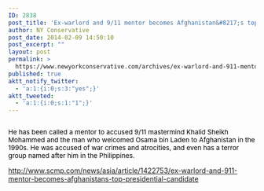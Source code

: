 ```yaml
---
ID: 2838
post_title: 'Ex-warlord and 9/11 mentor becomes Afghanistan&#8217;s top presidential candidate'
author: NY Conservative
post_date: 2014-02-09 14:50:10
post_excerpt: ""
layout: post
permalink: >
  https://www.newyorkconservative.com/archives/ex-warlord-and-911-mentor-becomes-afghanistans-top-presidential-candidate/
published: true
aktt_notify_twitter:
  - 'a:1:{i:0;s:3:"yes";}'
aktt_tweeted:
  - 'a:1:{i:0;s:1:"1";}'
---
```

<p><img src="http://www.newyorkconservative.com/wp-content/uploads/2014/02/020914_1949_Exwarlordan1.png" alt="" />
	</p><p><span style="color:black;font-size:10pt">He has been called a mentor to accused 9/11 mastermind Khalid Sheikh Mohammed and the man who welcomed Osama bin Laden to Afghanistan in the 1990s. He was accused of war crimes and atrocities, and even has a terror group named after him in the Philippines.</span>
	</p><p><a href="http://www.scmp.com/news/asia/article/1422753/ex-warlord-and-911-mentor-becomes-afghanistans-top-presidential-candidate">http://www.scmp.com/news/asia/article/1422753/ex-warlord-and-911-mentor-becomes-afghanistans-top-presidential-candidate</a>
	</p>
